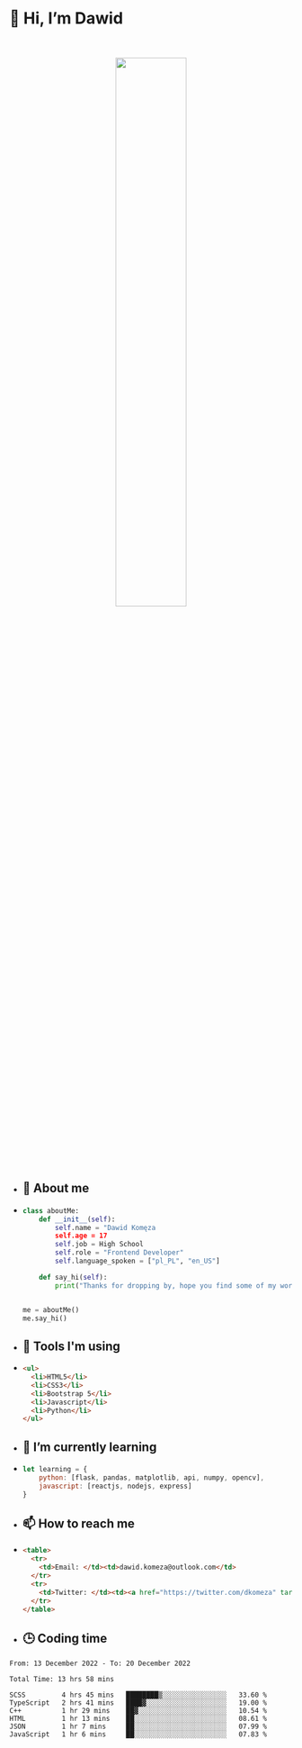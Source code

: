 <h1>👋 Hi, I’m Dawid</h1>
<p align="center">
   <br>
   <br>
   <img src="https://user-images.githubusercontent.com/106035813/169717090-b330e670-ddca-48c9-8b2d-2290dfb78111.png" width="50%">
   <br>
   <br>
</p>



- <h2>💁 About me</h2>
- ```Python
  class aboutMe:
      def __init__(self):
          self.name = "Dawid Komęza
          self.age = 17
          self.job = High School
          self.role = "Frontend Developer"
          self.language_spoken = ["pl_PL", "en_US"]

      def say_hi(self):
          print("Thanks for dropping by, hope you find some of my work interesting.")


  me = aboutMe()
  me.say_hi()
  ```
  
- <h2>🔨 Tools I'm using</h2>
- ```html
  <ul>
    <li>HTML5</li>
    <li>CSS3</li>
    <li>Bootstrap 5</li>
    <li>Javascript</li>
    <li>Python</li>
  </ul>
  
- <h2>🌱 I’m currently learning</h2>
- ```javascript
  let learning = {
      python: [flask, pandas, matplotlib, api, numpy, opencv],
      javascript: [reactjs, nodejs, express]
  }
  ```
  
- <h2>📫 How to reach me</h2>
- ```html
  <table>
    <tr>
      <td>Email: </td><td>dawid.komeza@outlook.com</td>
    </tr>
    <tr>
      <td>Twitter: </td><td><a href="https://twitter.com/dkomeza" target="_blank">@dkomeza</a></td>
    </tr>
  </table>
  
- <h2>🕒 Coding time</h2>
<!--START_SECTION:waka-->

```text
From: 13 December 2022 - To: 20 December 2022

Total Time: 13 hrs 58 mins

SCSS         4 hrs 45 mins   ████████▒░░░░░░░░░░░░░░░░   33.60 %
TypeScript   2 hrs 41 mins   ████▓░░░░░░░░░░░░░░░░░░░░   19.00 %
C++          1 hr 29 mins    ██▓░░░░░░░░░░░░░░░░░░░░░░   10.54 %
HTML         1 hr 13 mins    ██░░░░░░░░░░░░░░░░░░░░░░░   08.61 %
JSON         1 hr 7 mins     ██░░░░░░░░░░░░░░░░░░░░░░░   07.99 %
JavaScript   1 hr 6 mins     ██░░░░░░░░░░░░░░░░░░░░░░░   07.83 %
```

<!--END_SECTION:waka-->
